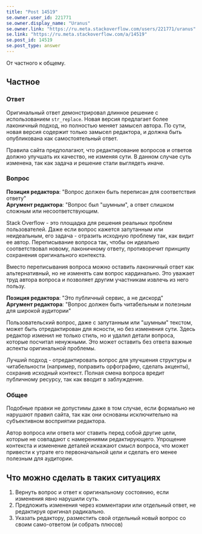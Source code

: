 ```yaml
---
title: "Post 14519"
se.owner.user_id: 221771
se.owner.display_name: "Uranus"
se.owner.link: "https://ru.meta.stackoverflow.com/users/221771/uranus"
se.link: "https://ru.meta.stackoverflow.com/a/14519"
se.post_id: 14519
se.post_type: answer
---
```

<p>От частного к общему.</p>
<h2>Частное</h2>
<h3>Ответ</h3>
<p>Оригинальный ответ демонстрировал длинное решение с использованием <code>str_replace</code>. Новая версия предлагает более лаконичный подход, но полностью меняет замысел автора. По сути, новая версия  содержит только замысел редактора, и должна быть опубликована как самостоятельный ответ.</p>
<p>Правила сайта предполагают, что редактирование вопросов и ответов должно улучшать их качество, не изменяя сути. В данном случае суть изменена, так как задача и решение стали выглядеть иначе.</p>
<h3>Вопрос</h3>
<p><strong>Позиция редактора</strong>: &quot;Вопрос должен быть переписан для соответствия ответу&quot;<br />
<strong>Аргумент редактора</strong>: &quot;Вопрос был &quot;шумным&quot;, а ответ слишком сложным или несоответствующим.</p>
<p>Stack Overflow - это площадка для решения реальных проблем пользователей. Даже если вопрос кажется запутанным или неидеальным, его задача - отразить исходную проблему так, как видит ее автор. Переписывание вопроса так, чтобы он идеально соответствовал новому, лаконичному ответу, противоречит принципу сохранения оригинального контекста.</p>
<p>Вместо переписывания вопроса можно оставить лаконичный ответ как альтернативный, но не изменять сам вопрос кардинально. Это уважает труд автора вопроса и позволяет другим участникам извлечь из него пользу.</p>
<p><strong>Позиция редактора</strong>: &quot;Это публичный сервис, а не дискорд&quot;<br />
<strong>Аргумент редактора</strong>: &quot;Вопрос должен быть читабельным и полезным для широкой аудитории&quot;</p>
<p>Пользовательский вопрос, даже с запутанным или &quot;шумным&quot; текстом, может быть отредактирован для ясности, но без изменения сути. Здесь редактор изменил не только стиль, но и удалил детали вопроса, которые посчитал ненужными. Это может оставить без ответа важные аспекты оригинальной проблемы.</p>
<p>Лучший подход - отредактировать вопрос для улучшения структуры и читабельности (например, поправить орфографию, сделать акценты), сохранив исходный контекст. Полная смена вопроса вредит публичному ресурсу, так как вводит в заблуждение.</p>
<h3>Общее</h3>
<p>Подобные правки не допустимы даже в том случае, если формально не нарушают правил сайта, так как они основаны исключительно на субъективном восприятии редактора.</p>
<p>Автор вопроса или ответа мог ставить перед собой другие цели, которые не совпадают с намерениями редактирующего. Упрощение контекста и изменение деталей искажают смысл вопроса, что может привести к утрате его первоначальной цели и сделать его менее полезным для аудитории.</p>
<h2>Что можно сделать в таких ситуациях</h2>
<ol>
<li>Вернуть вопрос и ответ к оригинальному состоянию, если изменения явно нарушили суть.</li>
<li>Предложить изменения через комментарии или отдельный ответ, не редактируя оригинал радикально.</li>
<li>Указать редактору, разместить свой отдельный новый вопрос со своим само-ответом (и собрать плюсов)</li>
</ol>
